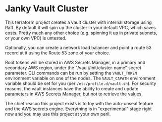 # Janky Vault Cluster

This terraform project creates a vault cluster with internal storage using Raft.
By default it will spin up the cluster in your default VPC, which saves costs.
Pretty much any other choice (e.g. spinning it up in private subnets, or your
own VPC) is untested.

Optionally, you can create a network load balancer and point a route 53 record at
it using the Route 53 zone of your choice.  

Root tokens will be stored in AWS Secrets Manager, in a primary and secondary AWS
region, under the "/vault/init/cluster-name" secret parameter. CLI commands can
be run by setting the `VAULT_TOKEN` environment variable on one of the nodes. The
`VAULT_CAPATH` environment variable should be set for you (per 
`/etc/profile.d/vault.sh`).  For security reasons, the vault instances have the
ability to create and update parameters in AWS Secrets Manager, but not to 
retrieve the values.

The chief reason this project exists is to toy with the auto-unseal feature and
the AWS secrets engine.  Everything is in "experimental" stage right now and you
may use this project at your own peril.
